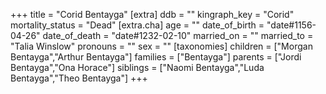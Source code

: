 +++
title = "Corid Bentayga"
[extra]
ddb = ""
kingraph_key = "Corid"
mortality_status = "Dead"
[extra.cha]
age = ""
date_of_birth = "date#1156-04-26"
date_of_death = "date#1232-02-10"
married_on = ""
married_to = "Talia Winslow"
pronouns = ""
sex = ""
[taxonomies]
children = ["Morgan Bentayga","Arthur Bentayga"]
families = ["Bentayga"]
parents = ["Jordi Bentayga","Ona Horace"]
siblings = ["Naomi Bentayga","Luda Bentayga","Theo Bentayga"]
+++

